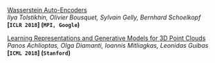 [Wasserstein Auto-Encoders](https://arxiv.org/pdf/1711.01558.pdf)  
*Ilya Tolstikhin, Olivier Bousquet, Sylvain Gelly, Bernhard Schoelkopf*  
**[`ICLR 2018`] (`MPI, Google`)**



[Learning Representations and Generative Models for 3D Point Clouds](https://arxiv.org/pdf/1707.02392.pdf)  
*Panos Achlioptas, Olga Diamanti, Ioannis Mitliagkas, Leonidas Guibas*  
**[`ICML 2018`] (`Stanford`)**



